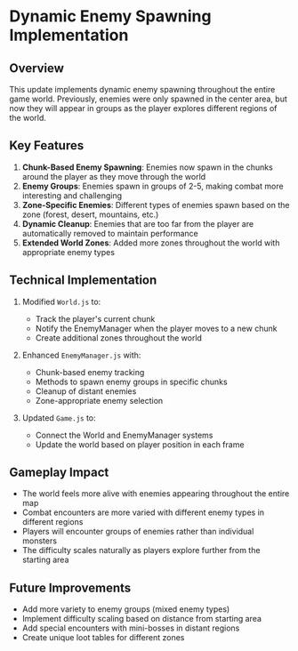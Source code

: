 # Dynamic Enemy Spawning Implementation

## Overview
This update implements dynamic enemy spawning throughout the entire game world. Previously, enemies were only spawned in the center area, but now they will appear in groups as the player explores different regions of the world.

## Key Features
1. **Chunk-Based Enemy Spawning**: Enemies now spawn in the chunks around the player as they move through the world
2. **Enemy Groups**: Enemies spawn in groups of 2-5, making combat more interesting and challenging
3. **Zone-Specific Enemies**: Different types of enemies spawn based on the zone (forest, desert, mountains, etc.)
4. **Dynamic Cleanup**: Enemies that are too far from the player are automatically removed to maintain performance
5. **Extended World Zones**: Added more zones throughout the world with appropriate enemy types

## Technical Implementation
1. Modified `World.js` to:
   - Track the player's current chunk
   - Notify the EnemyManager when the player moves to a new chunk
   - Create additional zones throughout the world

2. Enhanced `EnemyManager.js` with:
   - Chunk-based enemy tracking
   - Methods to spawn enemy groups in specific chunks
   - Cleanup of distant enemies
   - Zone-appropriate enemy selection

3. Updated `Game.js` to:
   - Connect the World and EnemyManager systems
   - Update the world based on player position in each frame

## Gameplay Impact
- The world feels more alive with enemies appearing throughout the entire map
- Combat encounters are more varied with different enemy types in different regions
- Players will encounter groups of enemies rather than individual monsters
- The difficulty scales naturally as players explore further from the starting area

## Future Improvements
- Add more variety to enemy groups (mixed enemy types)
- Implement difficulty scaling based on distance from starting area
- Add special encounters with mini-bosses in distant regions
- Create unique loot tables for different zones